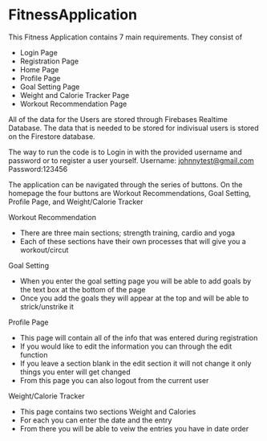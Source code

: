 # FitnessApplication

This Fitness Application contains 7 main requirements. They 
consist of 
 - Login Page
 - Registration Page
 - Home Page
 - Profile Page
 - Goal Setting Page
 - Weight and Calorie Tracker Page
 - Workout Recommendation Page

All of the data for the Users are stored through Firebases Realtime Database.
The data that is needed to be stored for indivisual users is stored on the Firestore
database.

The way to run the code is to Login in with the provided username and password or
to register a user yourself.
Username: johnnytest@gmail.com
Password:123456

The application can be navigated through the series of buttons.
On the homepage the four buttons are Workout Recommendations, Goal Setting, Profile Page, and Weight/Calorie Tracker

Workout Recommendation
 - There are three main sections; strength training, cardio and yoga
 - Each of these sections have their own processes that will give you a workout/circut

Goal Setting
 - When you enter the goal setting page you will be able to add goals by the text box at the bottom of the page
 - Once you add the goals they will appear at the top and will be able to strick/unstrike it

Profile Page
 - This page will contain all of the info that was entered during registration
 - If you would like to edit the information you can through the edit function
 - If you leave a section blank in the edit section it will not change it only things you enter will get changed
 - From this page you can also logout from the current user

Weight/Calorie Tracker
 - This page contains two sections Weight and Calories
 - For each you can enter the date and the entry
 - From there you will be able to veiw the entries you have in date order
